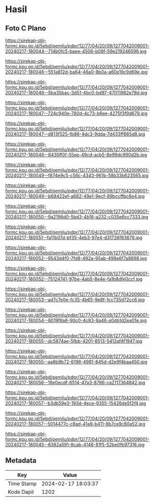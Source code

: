 # Hasil

## Foto C Plano

https://sirekap-obj-formc.kpu.go.id/5ebd/pemilu/pdpr/12/77/04/20/09/1277042009001-20240217-180044--714b0fc5-baee-4506-b08f-59e219246596.jpg

https://sirekap-obj-formc.kpu.go.id/5ebd/pemilu/pdpr/12/77/04/20/09/1277042009001-20240217-180046--551a812d-ba64-46a0-8b0a-a60e19c9d69e.jpg

https://sirekap-obj-formc.kpu.go.id/5ebd/pemilu/pdpr/12/77/04/20/09/1277042009001-20240217-180046--5ba35bac-3d51-4bc0-bd97-47011982e78d.jpg

https://sirekap-obj-formc.kpu.go.id/5ebd/pemilu/pdpr/12/77/04/20/09/1277042009001-20240217-180047--724c940e-780d-4c73-b6ee-4275f3f9d679.jpg

https://sirekap-obj-formc.kpu.go.id/5ebd/pemilu/pdpr/12/77/04/20/09/1277042009001-20240217-180047--d813f525-fb86-4dc3-9dda-7d433ff865d8.jpg

https://sirekap-obj-formc.kpu.go.id/5ebd/pemilu/pdpr/12/77/04/20/09/1277042009001-20240217-180048--8435ff0f-55ee-49cd-acb5-8e99dc990d2b.jpg

https://sirekap-obj-formc.kpu.go.id/5ebd/pemilu/pdpr/12/77/04/20/09/1277042009001-20240217-180049--f874e9c5-c56c-4343-961b-58b33b623565.jpg

https://sirekap-obj-formc.kpu.go.id/5ebd/pemilu/pdpr/12/77/04/20/09/1277042009001-20240217-180049--b68422ef-a682-49e1-9ecf-89bccffbc8e4.jpg

https://sirekap-obj-formc.kpu.go.id/5ebd/pemilu/pdpr/12/77/04/20/09/1277042009001-20240217-180050--9a2196d0-5bd3-4b16-a232-c035e6cc7333.jpg

https://sirekap-obj-formc.kpu.go.id/5ebd/pemilu/pdpr/12/77/04/20/09/1277042009001-20240217-180051--fa11b07d-bf35-4eb3-97e4-d31726f83676.jpg

https://sirekap-obj-formc.kpu.go.id/5ebd/pemilu/pdpr/12/77/04/20/09/1277042009001-20240217-180052--9543d4f0-7fd8-492a-95ab-499a6f7a8898.jpg

https://sirekap-obj-formc.kpu.go.id/5ebd/pemilu/pdpr/12/77/04/20/09/1277042009001-20240217-180052--75124741-97be-4ab5-8e4e-fa1b8dfe0ccf.jpg

https://sirekap-obj-formc.kpu.go.id/5ebd/pemilu/pdpr/12/77/04/20/09/1277042009001-20240217-180053--ad7c7e0e-fc35-4b65-9e8f-1cc735d72cc6.jpg

https://sirekap-obj-formc.kpu.go.id/5ebd/pemilu/pdpr/12/77/04/20/09/1277042009001-20240217-180054--8019f8a6-90c0-4c83-8a46-a0db1d2ea01e.jpg

https://sirekap-obj-formc.kpu.go.id/5ebd/pemilu/pdpr/12/77/04/20/09/1277042009001-20240217-180055--dc5874ae-5fbb-4201-8513-5412af4f1947.jpg

https://sirekap-obj-formc.kpu.go.id/5ebd/pemilu/pdpr/12/77/04/20/09/1277042009001-20240217-180055--aa8b9b72-6196-4981-845d-d2e9f4baa450.jpg

https://sirekap-obj-formc.kpu.go.id/5ebd/pemilu/pdpr/12/77/04/20/09/1277042009001-20240217-180056--18e0ecdf-6514-47a3-8786-ca2117364842.jpg

https://sirekap-obj-formc.kpu.go.id/5ebd/pemilu/pdpr/12/77/04/20/09/1277042009001-20240217-180057--b3db59e3-193d-4ece-9355-15426de5f2f4.jpg

https://sirekap-obj-formc.kpu.go.id/5ebd/pemilu/pdpr/12/77/04/20/09/1277042009001-20240217-180057--5014477c-c8ad-41a9-b411-8b7ce9c80a52.jpg

https://sirekap-obj-formc.kpu.go.id/5ebd/pemilu/pdpr/12/77/04/20/09/1277042009001-20240217-180045--6382a591-8cab-4146-81f5-52be0fb97316.jpg


## Metadata

| Key        | Value               |
| ---------- | ------------------- |
| Time Stamp | 2024-02-17 18:03:37 |
| Kode Dapil | 1202                |



